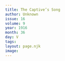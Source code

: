 ```yaml
---
title: The Captive’s Song
author: Unknown
issue: 16
volume: 9
year: 1916
month: 36
day: V
tags:
layout: page.njk
image:
---
```

